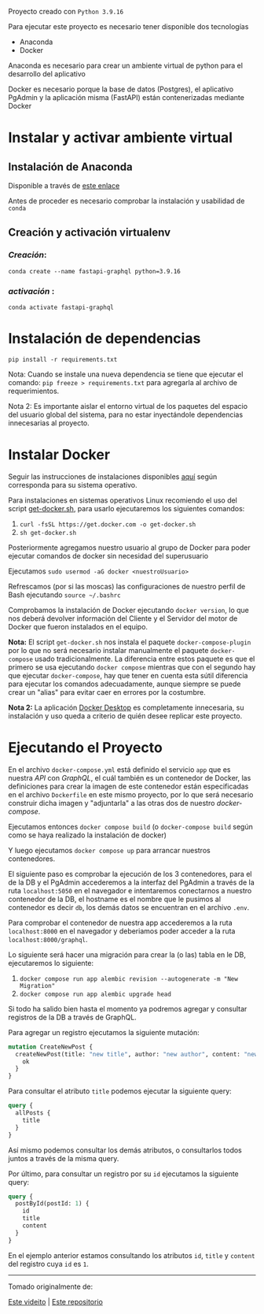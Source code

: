 Proyecto creado con `Python 3.9.16`

Para ejecutar este proyecto es necesario tener disponible dos tecnologías

- Anaconda
- Docker

Anaconda es necesario para crear un ambiente virtual de python para el desarrollo del aplicativo

Docker es necesario porque la base de datos (Postgres), el aplicativo PgAdmin y la aplicación misma (FastAPI) están
contenerizadas mediante Docker

# Instalar y activar ambiente virtual

## Instalación de Anaconda

Disponible a través de [este enlace](https://www.anaconda.com/products/distribution#Downloads)

Antes de proceder es necesario comprobar la instalación y usabilidad de `conda`

## Creación y activación virtualenv

### _Creación_:

`conda create --name fastapi-graphql python=3.9.16`

### _activación_ :

`conda activate fastapi-graphql`

# Instalación de dependencias

`pip install -r requirements.txt`

Nota: Cuando se instale una nueva dependencia se tiene que ejecutar el comando: `pip freeze > requirements.txt`
para agregarla al archivo de requerimientos.

Nota 2: Es importante aislar el entorno virtual de los paquetes del espacio del usuario global del sistema, para no
estar inyectándole dependencias innecesarias al proyecto.

# Instalar Docker

Seguir las instrucciones de instalaciones disponibles [aquí](https://docs.docker.com/engine/install/) según corresponda
para su sistema operativo.

Para instalaciones en sistemas operativos Linux recomiendo el uso del script [get-docker.sh](https://get.docker.com/),
para usarlo ejecutaremos los siguientes comandos:

1. `curl -fsSL https://get.docker.com -o get-docker.sh`
2. `sh get-docker.sh`

Posteriormente agregamos nuestro usuario al grupo de Docker para poder ejecutar comandos de docker sin necesidad del
superusuario

Ejecutamos `sudo usermod -aG docker <nuestroUsuario>`

Refrescamos (por si las moscas) las configuraciones de nuestro perfil de Bash ejecutando `source ~/.bashrc`

Comprobamos la instalación de Docker ejecutando `docker version`, lo que nos deberá devolver información del Cliente y
el Servidor del motor de Docker que fueron instalados en el equipo.

**Nota:** El script `get-docker.sh` nos instala el paquete `docker-compose-plugin` por lo que no será necesario instalar
manualmente el paquete `docker-compose` usado tradicionalmente. La diferencia entre estos paquete es que el primero se
usa ejecutando `docker compose` mientras que con el segundo hay que ejecutar `docker-compose`, hay que tener en cuenta
esta sútil diferencia para ejecutar los comandos adecuadamente, aunque siempre se puede crear un "alias" para evitar
caer en errores por la costumbre.

**Nota 2:** La aplicación [Docker Desktop](https://www.docker.com/products/docker-desktop/) es completamente
innecesaria, su instalación y uso queda a criterio de quién desee replicar este proyecto.

# Ejecutando el Proyecto

En el archivo `docker-compose.yml` está definido el servicio `app` que es nuestra *API* con *GraphQL*, el cuál también
es un contenedor de Docker, las definiciones para crear la imagen de este contenedor están especificadas en el
archivo `Dockerfile` en este mismo proyecto, por lo que será necesario construir dicha imagen y "adjuntarla" a las
otras dos de nuestro *docker-compose*.

Ejecutamos entonces `docker compose build` (o `docker-compose build` según como se haya realizado la instalación de
docker)

Y luego ejecutamos `docker compose up` para arrancar nuestros contenedores.

El siguiente paso es comprobar la ejecución de los 3 contenedores, para el de la DB y el PgAdmin accederemos a la
interfaz del PgAdmin a través de la ruta `localhost:5050` en el navegador e intentaremos conectarnos a nuestro
contenedor de la DB, el
hostname es el nombre que le pusimos al contenedor es decir `db`, los demás datos se encuentran en el archivo `.env`.

Para comprobar el contenedor de nuestra app accederemos a la ruta `localhost:8000` en el navegador y deberiamos poder
acceder a la ruta `localhost:8000/graphql`.

Lo siguiente será hacer una migración para crear la (o las) tabla en le DB, ejecutaremos lo siguiente:

1. `docker compose run app alembic revision --autogenerate -m "New Migration"`
2. `docker compose run app alembic upgrade head`

Si todo ha salido bien hasta el momento ya podremos agregar y consultar registros de la DB a través de GraphQL.

Para agregar un registro ejecutamos la siguiente mutación:

```graphql
mutation CreateNewPost {
  createNewPost(title: "new title", author: "new author", content: "new content") {
    ok
  }
}
```

Para consultar el atributo `title` podemos ejecutar la siguiente query:

```graphql
query {
  allPosts {
    title
  }
}
```

Así mismo podemos consultar los demás atributos, o consultarlos todos juntos a través de la misma query.

Por último, para consultar un registro por su `id` ejecutamos la siguiente query:

```graphql
query {
  postById(postId: 1) {
    id
    title
    content
  }
}
```

En el ejemplo anterior estamos consultando los atributos `id`, `title` y `content` del registro cuya `id` es `1`.

___

Tomado originalmente de:

[Este videito](https://youtu.be/Puvr82Cm26o) | [Este repositorio](https://github.com/veryacademy/YT_FastAPI_Beginner_Fast-Track-GraphQL)

